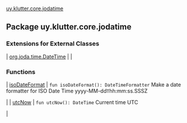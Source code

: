 [uy.klutter.core.jodatime](.)


## Package uy.klutter.core.jodatime


### Extensions for External Classes


| [org.joda.time.DateTime](org.joda.time.-date-time/index.md) |  |


### Functions


| [isoDateFormat](iso-date-format.md) | `fun isoDateFormat(): DateTimeFormatter`
Make a date formatter for ISO Date Time yyyy-MM-dd`T`hh:mm:ss.SSSZ

 |
| [utcNow](utc-now.md) | `fun utcNow(): DateTime`
Current time UTC

 |

